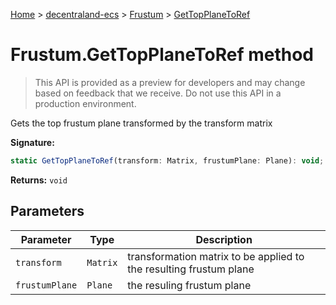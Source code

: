 [Home](./index) &gt; [decentraland-ecs](./decentraland-ecs.md) &gt; [Frustum](./decentraland-ecs.frustum.md) &gt; [GetTopPlaneToRef](./decentraland-ecs.frustum.gettopplanetoref.md)

# Frustum.GetTopPlaneToRef method

> This API is provided as a preview for developers and may change based on feedback that we receive. Do not use this API in a production environment.

Gets the top frustum plane transformed by the transform matrix

**Signature:**
```javascript
static GetTopPlaneToRef(transform: Matrix, frustumPlane: Plane): void;
```
**Returns:** `void`

## Parameters

|  Parameter | Type | Description |
|  --- | --- | --- |
|  `transform` | `Matrix` | transformation matrix to be applied to the resulting frustum plane |
|  `frustumPlane` | `Plane` | the resuling frustum plane |

